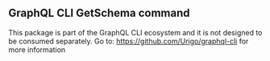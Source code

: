 ## GraphQL CLI GetSchema command

This package is part of the GraphQL CLI ecosystem and it is not designed to be consumed separately.
Go to: https://github.com/Urigo/graphql-cli for more information
